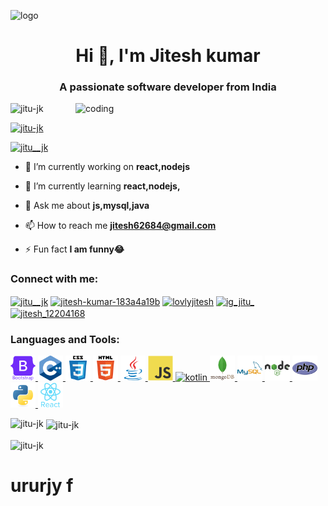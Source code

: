 ![logo](https://user-images.githubusercontent.com/63020408/175191020-0e6a11ef-fcf1-40a4-b6e4-8b2a9f882cda.gif)
<h1 align="center">Hi 👋, I'm Jitesh kumar</h1>
<h3 align="center">A passionate software developer from India</h3>
<img align="right" alt="coding" width="400" src="https://user-images.githubusercontent.com/55389276/140866485-8fb1c876-9a8f-4d6a-98dc-08c4981eaf70.gif">
<p align="left"> <img src="https://komarev.com/ghpvc/?username=jitu-jk&label=Profile%20views&color=0e75b6&style=flat" alt="jitu-jk" /> </p>

<p align="left"> <a href="https://github.com/jitu-jk?tab=repositories"><img src="https://github-profile-trophy.vercel.app/?username=jitu-jk" alt="jitu-jk" /></a> </p>

<p align="left"> <a href="https://twitter.com/jitu__jk" target="blank"><img src="https://img.shields.io/twitter/follow/jitu__jk?logo=twitter&style=for-the-badge" alt="jitu__jk" /></a> </p>



- 🔭 I’m currently working on **react,nodejs**

- 🌱 I’m currently learning **react,nodejs,**

- 💬 Ask me about **js,mysql,java**

- 📫 How to reach me **jitesh62684@gmail.com**

- ⚡ Fun fact **I am funny😂**

<h3 align="left">Connect with me:</h3>
<a href="https://twitter.com/jitu__jk" target="blank"><img align="center" src="https://raw.githubusercontent.com/rahuldkjain/github-profile-readme-generator/master/src/images/icons/Social/twitter.svg" alt="jitu__jk" height="30" width="40" /></a>
<a href="https://linkedin.com/in/jitesh-kumar-183a4a19b" target="blank"><img align="center" src="https://raw.githubusercontent.com/rahuldkjain/github-profile-readme-generator/master/src/images/icons/Social/linked-in-alt.svg" alt="jitesh-kumar-183a4a19b" height="30" width="40" /></a>
<a href="https://fb.com/lovlyjitesh" target="blank"><img align="center" src="https://raw.githubusercontent.com/rahuldkjain/github-profile-readme-generator/master/src/images/icons/Social/facebook.svg" alt="lovlyjitesh" height="30" width="40" /></a>
<a href="https://instagram.com/ig_jitu_" target="blank"><img align="center" src="https://raw.githubusercontent.com/rahuldkjain/github-profile-readme-generator/master/src/images/icons/Social/instagram.svg" alt="ig_jitu_" height="30" width="40" /></a>
<a href="https://www.hackerrank.com/jitesh_12204168" target="blank"><img align="center" src="https://raw.githubusercontent.com/rahuldkjain/github-profile-readme-generator/master/src/images/icons/Social/hackerrank.svg" alt="jitesh_12204168" height="30" width="40" /></a>
</p>

<h3 align="left">Languages and Tools:</h3>
<p align="left">
  <a href="https://getbootstrap.com" target="_blank" rel="noreferrer">
    <img src="https://raw.githubusercontent.com/devicons/devicon/master/icons/bootstrap/bootstrap-plain-wordmark.svg" alt="bootstrap" width="40" height="40" />
  </a>
  <a href="https://www.w3schools.com/cpp/" target="_blank" rel="noreferrer">
    <img src="https://raw.githubusercontent.com/devicons/devicon/master/icons/cplusplus/cplusplus-original.svg" alt="cplusplus" width="40" height="40" />
  </a>
  <a href="https://www.w3schools.com/css/" target="_blank" rel="noreferrer">
    <img src="https://raw.githubusercontent.com/devicons/devicon/master/icons/css3/css3-original-wordmark.svg" alt="css3" width="40" height="40" />
  </a>
  <a href="https://www.w3.org/html/" target="_blank" rel="noreferrer">
    <img src="https://raw.githubusercontent.com/devicons/devicon/master/icons/html5/html5-original-wordmark.svg" alt="html5" width="40" height="40" />
  </a>
  <a href="https://www.java.com" target="_blank" rel="noreferrer">
    <img src="https://raw.githubusercontent.com/devicons/devicon/master/icons/java/java-original.svg" alt="java" width="40" height="40" />
  </a>
  <a href="https://developer.mozilla.org/en-US/docs/Web/JavaScript" target="_blank" rel="noreferrer">
    <img src="https://raw.githubusercontent.com/devicons/devicon/master/icons/javascript/javascript-original.svg" alt="javascript" width="40" height="40" />
  </a>
  <a href="https://kotlinlang.org" target="_blank" rel="noreferrer">
    <img src="https://www.vectorlogo.zone/logos/kotlinlang/kotlinlang-icon.svg" alt="kotlin" width="40" height="40" />
  </a>
  <a href="https://www.mongodb.com/" target="_blank" rel="noreferrer">
    <img src="https://raw.githubusercontent.com/devicons/devicon/master/icons/mongodb/mongodb-original-wordmark.svg" alt="mongodb" width="40" height="40" />
  </a>
  <a href="https://www.mysql.com/" target="_blank" rel="noreferrer">
    <img src="https://raw.githubusercontent.com/devicons/devicon/master/icons/mysql/mysql-original-wordmark.svg" alt="mysql" width="40" height="40" />
  </a>
  <a href="https://nodejs.org" target="_blank" rel="noreferrer">
    <img src="https://raw.githubusercontent.com/devicons/devicon/master/icons/nodejs/nodejs-original-wordmark.svg" alt="nodejs" width="40" height="40" />
  </a>
  <a href="https://www.php.net" target="_blank" rel="noreferrer">
    <img src="https://raw.githubusercontent.com/devicons/devicon/master/icons/php/php-original.svg" alt="php" width="40" height="40" />
  </a>
  <a href="https://www.python.org" target="_blank" rel="noreferrer">
    <img src="https://raw.githubusercontent.com/devicons/devicon/master/icons/python/python-original.svg" alt="python" width="40" height="40" />
  </a>
  <a href="https://reactjs.org/" target="_blank" rel="noreferrer">
    <img src="https://raw.githubusercontent.com/devicons/devicon/master/icons/react/react-original-wordmark.svg" alt="react" width="40" height="40" />
  </a>
</p>


<p><img align="left" src="https://github-readme-stats.vercel.app/api/top-langs?username=jitu-jk&show_icons=true&locale=en&layout=compact" alt="jitu-jk" /></p>

<p>&nbsp;<img align="center" src="https://github-readme-stats.vercel.app/api?username=jitu-jk&show_icons=true&locale=en" alt="jitu-jk" /></p>

<p><img align="center" src="https://github-readme-streak-stats.herokuapp.com/?user=jitu-jk&" alt="jitu-jk" /></p>


<h1>ururjy
f
